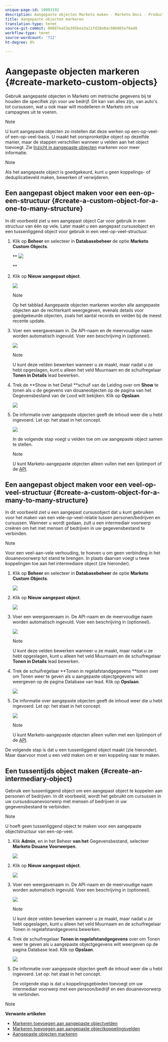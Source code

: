 ```yaml
---
unique-page-id: 10093192
description: Aangepaste objecten Marketo maken - Marketo Docs - Productdocumentatie
title: Aangepaste objecten markeren
translation-type: tm+mt
source-git-commit: 00887ea53e395bea3a11fd28e0ac98b085ef6ed8
workflow-type: tm+mt
source-wordcount: '712'
ht-degree: 0%

---
```



# Aangepaste objecten markeren {#create-marketo-custom-objects}

Gebruik aangepaste objecten in Marketo om metrische gegevens bij te houden die specifiek zijn voor uw bedrijf. Dit kan van alles zijn, van auto&#39;s tot cursussen, wat u ook maar wilt modelleren in Marketo om uw campagnes uit te voeren.

>[!NOTE]
>
>U kunt aangepaste objecten zo instellen dat deze werken op een-op-veel- of een-op-veel-basis. U maakt het oorspronkelijke object op dezelfde manier, maar de stappen verschillen wanneer u velden aan het object toevoegt. Zie [Inzicht in aangepaste objecten](understanding-marketo-custom-objects.md) markeren voor meer informatie.

>[!NOTE]
>
>Als het aangepaste object is goedgekeurd, kunt u geen koppelings- of deduplicatieveld maken, bewerken of verwijderen.

## Een aangepast object maken voor een een-op-een-structuur {#create-a-custom-object-for-a-one-to-many-structure}

In dit voorbeeld ziet u een aangepast object Car voor gebruik in een structuur van één op vele. Later maakt u een aangepast cursusobject en een tussenliggend object voor gebruik in een veel-op-veel-structuur.

1. Klik op **Beheer** en selecteer in **Databasebeheer** de optie **Marketo Custom Objects**.

   ** ![](assets/image2016-1-18-13-3a12-3a19.png)

   **

1. Klik op **Nieuw aangepast object**.

   ![](assets/image2016-5-18-16-3a28-3a4.png)

   >[!NOTE]
   >
   >Op het tabblad Aangepaste objecten markeren worden alle aangepaste objecten aan de rechterkant weergegeven, evenals details voor goedgekeurde objecten, zoals het aantal records en velden bij de meest recente update.

1. Voer een weergavenaam in. De API-naam en de meervoudige naam worden automatisch ingevuld. Voer een beschrijving in (optioneel).

   ![](assets/image2015-9-15-16-3a29-3a17.png)

   >[!NOTE]
   >
   >U kunt deze velden bewerken wanneer u ze maakt, maar nadat u ze hebt opgeslagen, kunt u alleen het veld Muurnaam en de schuifregelaar **Tonen in Details** lead bewerken.

1. Trek de **Show in het Detail **schuif van de Leiding over om **Show** te tonen als u de gegevens van douaneobjecten op de pagina van het Gegevensbestand van de Lood wilt bekijken. Klik op **Opslaan**.

   ![](assets/image2015-9-15-16-3a32-3a2.png)

1. De informatie over aangepaste objecten geeft de inhoud weer die u hebt ingevoerd. Let op: het staat in het concept.

   ![](assets/image2015-9-15-16-3a38-3a22.png)

   In de volgende stap voegt u velden toe om uw aangepaste object [](add-marketo-custom-object-fields.md)samen te stellen.

   >[!NOTE]
   >
   >U kunt Marketo-aangepaste objecten alleen vullen met een lijstimport of de [API](http://developers.marketo.com/documentation/rest/).

## Een aangepast object maken voor een veel-op-veel-structuur {#create-a-custom-object-for-a-many-to-many-structure}

In dit voorbeeld ziet u een aangepast cursusobject dat u kunt gebruiken voor het maken van een vele-op-veel-relatie tussen personen/bedrijven en cursussen. Wanneer u wordt gedaan, zult u een intermediair voorwerp creëren om het met mensen of bedrijven in uw gegevensbestand te verbinden.

>[!NOTE]
>
>Voor een veel-aan-vele verhouding, te hoeven u om geen verbinding in het douanevoorwerp tot stand te brengen. In plaats daarvan voegt u twee koppelingen toe aan het intermediaire object (zie hieronder).

1. Klik op **Beheer** en selecteer in **Databasebeheer** de optie **Marketo Custom Objects**.

   ![](assets/image2016-1-18-13-3a16-3a25.png)

1. Klik op **Nieuw aangepast object**.

   ![](assets/image2016-5-18-16-3a32-3a42.png)

1. Voer een weergavenaam in. De API-naam en de meervoudige naam worden automatisch ingevuld. Voer een beschrijving in (optioneel).

   ![](assets/image2016-1-14-13-3a38-3a46.png)

   >[!NOTE]
   >
   >U kunt deze velden bewerken wanneer u ze maakt, maar nadat u ze hebt opgeslagen, kunt u alleen het veld Muurnaam en de schuifregelaar **Tonen in Details** lead bewerken.

1. Trek de schuifregelaar **Tonen in regelafstandgegevens **tonen over om Tonen weer te geven als u aangepaste objectgegevens wilt weergeven op de pagina Database van lead. Klik op **Opslaan**.

   ![](assets/image2016-1-14-13-3a42-3a56.png)

1. De informatie over aangepaste objecten geeft de inhoud weer die u hebt ingevoerd. Let op: het staat in het concept.

   ![](assets/image2016-1-18-8-3a38-3a58.png)

   >[!NOTE]
   >
   >U kunt Marketo-aangepaste objecten alleen vullen met een lijstimport of de [API](http://developers.marketo.com/documentation/rest/).

De volgende stap is dat u een tussenliggend object maakt (zie hieronder). Maar daarvoor moet u een veld maken om er een koppeling naar te maken.

## Een tussentijds object maken {#create-an-intermediary-object}

Gebruik een tussenliggend object om een aangepast object te koppelen aan personen of bedrijven. In dit voorbeeld, wordt het gebruikt om cursussen in uw cursusdouanevoorwerp met mensen of bedrijven in uw gegevensbestand te verbinden.

>[!NOTE]
>
>U hoeft geen tussenliggend object te maken voor een aangepaste objectstructuur van een-op-veel.

1. Klik **Admin**, en in het Beheer **van het** Gegevensbestand, selecteer **Marketo Douane Voorwerpen**.

   ![](assets/image2016-1-18-13-3a17-3a40.png)

1. Klik op **Nieuw aangepast object**.

   ![](assets/image2016-5-18-16-3a33-3a16.png)

1. Voer een weergavenaam in. De API-naam en de meervoudige naam worden automatisch ingevuld. Voer een beschrijving in (optioneel).

   ![](assets/image2016-1-14-14-3a10-3a44.png)

   >[!NOTE]
   >
   >U kunt deze velden bewerken wanneer u ze maakt, maar nadat u ze hebt opgeslagen, kunt u alleen het veld Muurnaam en de schuifregelaar Tonen in regelafstandgegevens bewerken.

1. Trek de schuifregelaar **Tonen in regelafstandgegevens** over om Tonen weer te geven als u aangepaste objectgegevens wilt weergeven op de pagina Database lead. Klik op **Opslaan**.

   ![](assets/image2016-1-14-14-3a12-3a49.png)

1. De informatie over aangepaste objecten geeft de inhoud weer die u hebt ingevoerd. Let op: het staat in het concept.

   De volgende stap is dat u koppelingsgebieden [](add-marketo-custom-object-link-fields.md) toevoegt om uw intermediair voorwerp met een persoon/bedrijf en een douanevoorwerp te verbinden.

>[!NOTE]
>
>**Verwante artikelen**
>
>* [Markeren toevoegen aan aangepaste objectvelden](add-marketo-custom-object-fields.md)
>* [Markeren toevoegen aan aangepaste objectkoppelingsvelden](add-marketo-custom-object-link-fields.md)
>* [Aangepaste objecten markeren](understanding-marketo-custom-objects.md)

>



